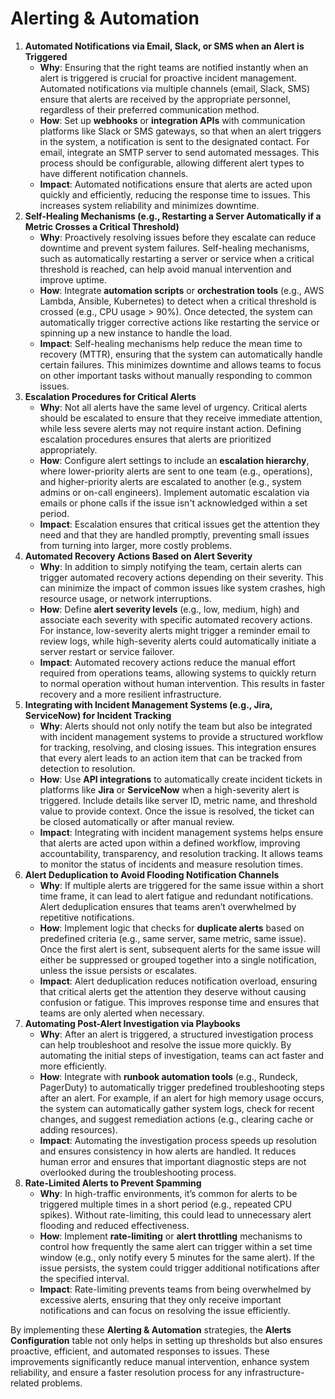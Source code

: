 # Alerting & Automation

1. **Automated Notifications via Email, Slack, or SMS when an Alert is Triggered**
    - **Why**: Ensuring that the right teams are notified instantly when an alert is triggered is crucial for proactive incident management. Automated notifications via multiple channels (email, Slack, SMS) ensure that alerts are received by the appropriate personnel, regardless of their preferred communication method.
    - **How**: Set up **webhooks** or **integration APIs** with communication platforms like Slack or SMS gateways, so that when an alert triggers in the system, a notification is sent to the designated contact. For email, integrate an SMTP server to send automated messages. This process should be configurable, allowing different alert types to have different notification channels.
    - **Impact**: Automated notifications ensure that alerts are acted upon quickly and efficiently, reducing the response time to issues. This increases system reliability and minimizes downtime.
2. **Self-Healing Mechanisms (e.g., Restarting a Server Automatically if a Metric Crosses a Critical Threshold)**
    - **Why**: Proactively resolving issues before they escalate can reduce downtime and prevent system failures. Self-healing mechanisms, such as automatically restarting a server or service when a critical threshold is reached, can help avoid manual intervention and improve uptime.
    - **How**: Integrate **automation scripts** or **orchestration tools** (e.g., AWS Lambda, Ansible, Kubernetes) to detect when a critical threshold is crossed (e.g., CPU usage > 90%). Once detected, the system can automatically trigger corrective actions like restarting the service or spinning up a new instance to handle the load.
    - **Impact**: Self-healing mechanisms help reduce the mean time to recovery (MTTR), ensuring that the system can automatically handle certain failures. This minimizes downtime and allows teams to focus on other important tasks without manually responding to common issues.
3. **Escalation Procedures for Critical Alerts**
    - **Why**: Not all alerts have the same level of urgency. Critical alerts should be escalated to ensure that they receive immediate attention, while less severe alerts may not require instant action. Defining escalation procedures ensures that alerts are prioritized appropriately.
    - **How**: Configure alert settings to include an **escalation hierarchy**, where lower-priority alerts are sent to one team (e.g., operations), and higher-priority alerts are escalated to another (e.g., system admins or on-call engineers). Implement automatic escalation via emails or phone calls if the issue isn't acknowledged within a set period.
    - **Impact**: Escalation ensures that critical issues get the attention they need and that they are handled promptly, preventing small issues from turning into larger, more costly problems.
4. **Automated Recovery Actions Based on Alert Severity**
    - **Why**: In addition to simply notifying the team, certain alerts can trigger automated recovery actions depending on their severity. This can minimize the impact of common issues like system crashes, high resource usage, or network interruptions.
    - **How**: Define **alert severity levels** (e.g., low, medium, high) and associate each severity with specific automated recovery actions. For instance, low-severity alerts might trigger a reminder email to review logs, while high-severity alerts could automatically initiate a server restart or service failover.
    - **Impact**: Automated recovery actions reduce the manual effort required from operations teams, allowing systems to quickly return to normal operation without human intervention. This results in faster recovery and a more resilient infrastructure.
5. **Integrating with Incident Management Systems (e.g., Jira, ServiceNow) for Incident Tracking**
    - **Why**: Alerts should not only notify the team but also be integrated with incident management systems to provide a structured workflow for tracking, resolving, and closing issues. This integration ensures that every alert leads to an action item that can be tracked from detection to resolution.
    - **How**: Use **API integrations** to automatically create incident tickets in platforms like **Jira** or **ServiceNow** when a high-severity alert is triggered. Include details like server ID, metric name, and threshold value to provide context. Once the issue is resolved, the ticket can be closed automatically or after manual review.
    - **Impact**: Integrating with incident management systems helps ensure that alerts are acted upon within a defined workflow, improving accountability, transparency, and resolution tracking. It allows teams to monitor the status of incidents and measure resolution times.
6. **Alert Deduplication to Avoid Flooding Notification Channels**
    - **Why**: If multiple alerts are triggered for the same issue within a short time frame, it can lead to alert fatigue and redundant notifications. Alert deduplication ensures that teams aren’t overwhelmed by repetitive notifications.
    - **How**: Implement logic that checks for **duplicate alerts** based on predefined criteria (e.g., same server, same metric, same issue). Once the first alert is sent, subsequent alerts for the same issue will either be suppressed or grouped together into a single notification, unless the issue persists or escalates.
    - **Impact**: Alert deduplication reduces notification overload, ensuring that critical alerts get the attention they deserve without causing confusion or fatigue. This improves response time and ensures that teams are only alerted when necessary.
7. **Automating Post-Alert Investigation via Playbooks**
    - **Why**: After an alert is triggered, a structured investigation process can help troubleshoot and resolve the issue more quickly. By automating the initial steps of investigation, teams can act faster and more efficiently.
    - **How**: Integrate with **runbook automation tools** (e.g., Rundeck, PagerDuty) to automatically trigger predefined troubleshooting steps after an alert. For example, if an alert for high memory usage occurs, the system can automatically gather system logs, check for recent changes, and suggest remediation actions (e.g., clearing cache or adding resources).
    - **Impact**: Automating the investigation process speeds up resolution and ensures consistency in how alerts are handled. It reduces human error and ensures that important diagnostic steps are not overlooked during the troubleshooting process.
8. **Rate-Limited Alerts to Prevent Spamming**
    - **Why**: In high-traffic environments, it’s common for alerts to be triggered multiple times in a short period (e.g., repeated CPU spikes). Without rate-limiting, this could lead to unnecessary alert flooding and reduced effectiveness.
    - **How**: Implement **rate-limiting** or **alert throttling** mechanisms to control how frequently the same alert can trigger within a set time window (e.g., only notify every 5 minutes for the same alert). If the issue persists, the system could trigger additional notifications after the specified interval.
    - **Impact**: Rate-limiting prevents teams from being overwhelmed by excessive alerts, ensuring that they only receive important notifications and can focus on resolving the issue efficiently.

By implementing these **Alerting & Automation** strategies, the **Alerts Configuration** table not only helps in setting up thresholds but also ensures proactive, efficient, and automated responses to issues. These improvements significantly reduce manual intervention, enhance system reliability, and ensure a faster resolution process for any infrastructure-related problems.
